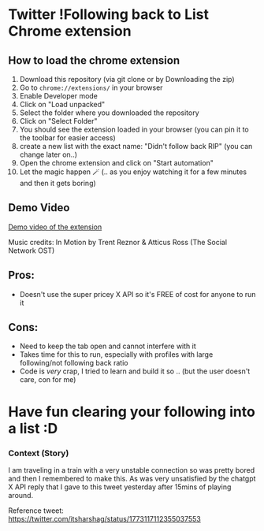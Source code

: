 # Twitter !Following back to List Chrome extension

## How to load the chrome extension

1. Download this repository (via git clone or by Downloading the zip)
1. Go to `chrome://extensions/` in your browser
1. Enable Developer mode
1. Click on "Load unpacked"
1. Select the folder where you downloaded the repository
1. Click on "Select Folder"
1. You should see the extension loaded in your browser (you can pin it to the toolbar for easier access)
1. create a new list with the exact name: "Didn't follow back RIP"
(you can change later on..)
2. Open the chrome extension and click on "Start automation"
3. Let the magic happen 🪄
(.. as you enjoy watching it for a few minutes and then it gets boring)

## Demo Video

[Demo video of the extension](https://github.com/codingmickey/X-unfollowers-tolist/assets/42518907/0dc0b5db-79a0-4eff-bdbf-3f3b964a3ad0)

Music credits: In Motion by Trent Reznor & Atticus Ross (The Social Network OST)

## Pros:
- Doesn't use the super pricey X API so it's FREE of cost for anyone to run it

## Cons:
- Need to keep the tab open and cannot interfere with it
- Takes time for this to run, especially with profiles with large following/not following back ratio
- Code is *very* crap, I tried to learn and build it so .. (but the user doesn't care, con for me)


# Have fun clearing your following into a list :D



### Context (Story)

I am traveling in a train with a very unstable connection so was pretty bored and then I remembered to make this. As was very unsatisfied by the chatgpt X API reply that I gave to this tweet yesterday after 15mins of playing around.

Reference tweet: https://twitter.com/itsharshag/status/1773117112355037553
